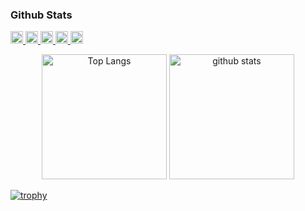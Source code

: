 ### Github Stats
<p align="left">
  <a href="https://github.com/ooooose">
    <img height="20" src="https://komarev.com/ghpvc/?username=ooooose" />
  </a>
  <a href="https://github.com/ooooose">
    <img height="20" src="https://img.shields.io/github/followers/ooooose?label=follow&logo=github&style=flat" />
  </a>
  <a href="http://qiita.com/yuuki_0524">
    <img height="20" src="https://qiita-badge.apiapi.app/yuuki_0524/posts.svg" />
  </a>
  <a href="http://qiita.com/yuuki_0524">
    <img height="20" src="https://qiita-badge.apiapi.app/s/yuuki_0524/contributions.svg" />
  </a>
  <a href="https://zenn.dev/ooooose">
    <img height="20" src="https://badgen.org/img/zenn/ooooose/articles?style=plastic" />
  </a>
</p>

<p align="center"> 
  <img alt="Top Langs" height="200px" src="https://github-readme-stats.vercel.app/api?username=ooooose&theme=algolia" />
  <img alt="github stats" height="200px" src="https://github-readme-stats.vercel.app/api/top-langs/?username=ooooose&layout=compact&theme=algolia" />
</p>

[![trophy](https://github-profile-trophy.vercel.app/?username=ooooose)](https://github.com/ryo-ma/github-profile-trophy)

<!--
**ooooose/ooooose** is a ✨ _special_ ✨ repository because its `README.md` (this file) appears on your GitHub profile.

Here are some ideas to get you started:

- 🔭 I’m currently working on ...
- 🌱 I’m currently learning ...
- 👯 I’m looking to collaborate on ...
- 🤔 I’m looking for help with ...
- 💬 Ask me about ...
- 📫 How to reach me: ...
- 😄 Pronouns: ...
- ⚡ Fun fact: ...
-->
